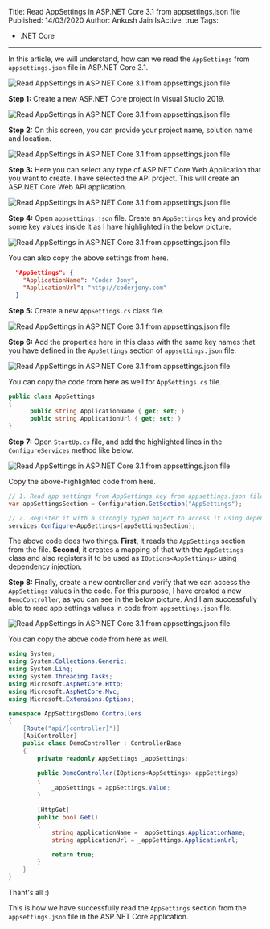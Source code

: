 Title: Read AppSettings in ASP.NET Core 3.1 from appsettings.json file
Published: 14/03/2020
Author: Ankush Jain
IsActive: true
Tags:
  - .NET Core
---
In this article, we will understand, how can we read the `AppSettings` from `appsettings.json` file in ASP.NET Core 3.1.

![Read AppSettings in ASP.NET Core 3.1 from appsettings.json file](/img/blogs/read-appsettings-in-aspnet-core-31-from-appsettingsjson-file/aspnet-core.png)

**Step 1:** Create a new ASP.NET Core project in Visual Studio 2019. 

![Read AppSettings in ASP.NET Core 3.1 from appsettings.json file](/img/blogs/read-appsettings-in-aspnet-core-31-from-appsettingsjson-file/1-read-appsettings-in-aspnet-core-31-from-appsettingsjson-file.png)

**Step 2:** On this screen, you can provide your project name, solution name and location. 

![Read AppSettings in ASP.NET Core 3.1 from appsettings.json file](/img/blogs/read-appsettings-in-aspnet-core-31-from-appsettingsjson-file/2-read-appsettings-in-aspnet-core-31-from-appsettingsjson-file.png)

**Step 3:** Here you can select any type of ASP.NET Core Web Application that you want to create. I have selected the API project. This will create an ASP.NET Core Web API application. 

![Read AppSettings in ASP.NET Core 3.1 from appsettings.json file](/img/blogs/read-appsettings-in-aspnet-core-31-from-appsettingsjson-file/3-read-appsettings-in-aspnet-core-31-from-appsettingsjson-file.png)

**Step 4:** Open `appsettings.json` file. Create an `AppSettings` key and provide some key values inside it as I have highlighted in the below picture. 

![Read AppSettings in ASP.NET Core 3.1 from appsettings.json file](/img/blogs/read-appsettings-in-aspnet-core-31-from-appsettingsjson-file/4-read-appsettings-in-aspnet-core-31-from-appsettingsjson-file.png)

You can also copy the above settings from here.

```json
  "AppSettings": {
    "ApplicationName": "Coder Jony",
    "ApplicationUrl": "http://coderjony.com"
  }
```

**Step 5:** Create a new `AppSettings.cs` class file. 

![Read AppSettings in ASP.NET Core 3.1 from appsettings.json file](/img/blogs/read-appsettings-in-aspnet-core-31-from-appsettingsjson-file/5-read-appsettings-in-aspnet-core-31-from-appsettingsjson-file.png)

**Step 6:** Add the properties here in this class with the same key names that you have defined in the `AppSettings` section of `appsettings.json` file. 

![Read AppSettings in ASP.NET Core 3.1 from appsettings.json file](/img/blogs/read-appsettings-in-aspnet-core-31-from-appsettingsjson-file/6-read-appsettings-in-aspnet-core-31-from-appsettingsjson-file.png)

You can copy the code from here as well for `AppSettings.cs` file.

```cs
public class AppSettings
{
      public string ApplicationName { get; set; }
      public string ApplicationUrl { get; set; }
}
```

**Step 7:** Open `StartUp.cs` file, and add the highlighted lines in the `ConfigureServices` method like below. 

![Read AppSettings in ASP.NET Core 3.1 from appsettings.json file](/img/blogs/read-appsettings-in-aspnet-core-31-from-appsettingsjson-file/7-read-appsettings-in-aspnet-core-31-from-appsettingsjson-file.png)

Copy the above-highlighted code from here.

```cs
// 1. Read app settings from AppSettings key from appsettings.json file
var appSettingsSection = Configuration.GetSection("AppSettings");

// 2. Register it with a strongly typed object to access it using dependency injection 
services.Configure<AppSettings>(appSettingsSection);
```

The above code does two things. **First**, it reads the `AppSettings` section from the file. **Second**, it creates a mapping of that with the `AppSettings` class and also registers it to be used as `IOptions<AppSettings>` using dependency injection.

**Step 8:** Finally, create a new controller and verify that we can access the `AppSettings` values in the code. For this purpose, I have created a new `DemoController`, as you can see in the below picture. And I am successfully able to read app settings values in code from `appsettings.json` file.

![Read AppSettings in ASP.NET Core 3.1 from appsettings.json file](/img/blogs/read-appsettings-in-aspnet-core-31-from-appsettingsjson-file/8-read-appsettings-in-aspnet-core-31-from-appsettingsjson-file.png)

You can copy the above code from here as well.

```cs
using System;
using System.Collections.Generic;
using System.Linq;
using System.Threading.Tasks;
using Microsoft.AspNetCore.Http;
using Microsoft.AspNetCore.Mvc;
using Microsoft.Extensions.Options;

namespace AppSettingsDemo.Controllers
{
    [Route("api/[controller]")]
    [ApiController]
    public class DemoController : ControllerBase
    {
        private readonly AppSettings _appSettings;

        public DemoController(IOptions<AppSettings> appSettings)
        {
            _appSettings = appSettings.Value;
        }

        [HttpGet]
        public bool Get()
        {
            string applicationName = _appSettings.ApplicationName;
            string applicationUrl = _appSettings.ApplicationUrl;

            return true;
        }
    }
}  
```

Thant's all :)

This is how we have successfully read the `AppSettings` section from the `appsettings.json` file in the ASP.NET Core application.

                